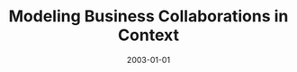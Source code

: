 ---
abstract: ''
authors:
- Birgit Hofreiter
- Christian Huemer
date: '2003-01-01'
featured: false
links:
- name: Publik
  url: https://publik.tuwien.ac.at/showentry.php?ID=203826&lang=1
publication_types:
- '0'
publishDate: '2003-01-01'
title: Modeling Business Collaborations in Context
url_pdf: ''
---
